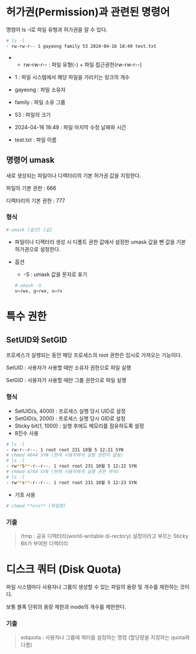 # 허가권(Permission)과 관련된 명령어

명령어 ls -l로 파일 유형과 허가권을 알 수 있다.

```bash
# ls -l
- rw-rw-r-- 1 gayeong family 53 2024-04-16 18:49 test.txt
```

- - rw-rw-r-- : 파일 유형(-) + 파일 접근권한(rw-rw-r--)
- 1 : 파일 시스템에서 해당 파일을 가리키는 링크의 개수

- gayeong : 파일 소유자
- family : 파일 소유 그룹
- 53 : 파일의 크기
- 2024-04-16 18:49 : 파일 마지막 수정 날짜와 시간
- test.txt : 파일 이름

## 명령어 umask

새로 생성되는 파일이나 디렉터리의 기본 허가권 값을 지정한다.

파일의 기본 권한 : 666

디렉터리의 기본 권한 : 777

### 형식

```bash
# umask [옵션] [값]
```

- 파일이나 디렉터리 생성 시 디폴트 권한 값에서 설정한 umask 값을 뺀 값을 기본 허가권으로 설정한다.
- 옵션
    - -S : umask 값을 문자로 표기

    ```bash
    # umask -S
    u=rwx, g=rwx, o=rx
    ```


# 특수 권한

## SetUID와 SetGID

프로세스가 실행되는 동안 해당 프로세스의 root 권한은 임시로 가져오는 기능이다.

SetUID : 사용자가 사용할 때만 소유자 권한으로 파일 실행

SetGID : 사용자가 사용할 때만 그룹 권한으로 파일 실행

### 형식

- SetUID(s, 4000) : 프로세스 실행 당시 UID로 설정
- SetGID(s, 2000) : 프로세스 실행 당시 GID로 설정
- Sticky bit(1, 1000) : 실행 후에도 메모리를 점유하도록 설정
- 8진수 사용

```bash
# ls -l
- rw-r--r--. 1 root root 231 10월 5 12:21 SYN
# chmod 4644 SYN (현재 사용자에게 실행 권한이 없음)
# ls -l
- rw**S**-r--r--. 1 root root 231 10월 5 12:22 SYN
# chmod 4744 SYN (현재 사용자에게 실행 권한 부여)
# ls -l
- rw**s**-r--r--. 1 root root 231 10월 5 12:23 SYN
```

- 기호 사용

```bash
# chmod **u+s** [파일명]
```

### 기출

> /tmp : 공유 디렉터리(world-writable di-rectory) 설정이라고 부르는 Sticky Bit가 부여된 디렉터리
>

# 디스크 쿼터 (Disk Quota)

파일 시스템마다 사용자나 그룹이 생성할 수 있는 파일의 용량 및 개수를 제한하는 것이다.

보통 블록 단위의 용량 제한과 inode의 개수를 제한한다.

### 기출

> edquota : 사용자나 그룹에 쿼터를 설정하는 명령 (할당량을 지정하는 quota와 다름)
>